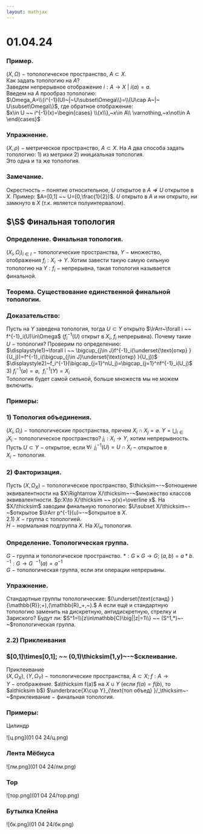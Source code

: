 ```yaml
---  
layout: mathjax  
---  
```

  
# 01.04.24  
  
### Пример.  
$(X,\Omega)~-~$топологическое пространство, $A\subset X.$  
Как задать топологию на $A?$  
Заведем непрерывное отображение $i:A\to X~|~i(a)=a$.  
Введем на $A$ прообраз топологию:  
$\Omega_A=\\{i^{-1}(U)~|~U\subset\Omega\\}=\\{U\cap A~|~ U\subset\Omega\\}$, где обратное отображение:  
$x\in U ~~ i^{-1}(x)=\begin{cases}  
\\{x\\},~x\in A\\  
\varnothing,~x\not\in A  
\end{cases}$  
  
### Упражнение.  
$(X,\rho)~-~$метрическое пространство, $A\subset X.$ На $A$ два способа задать топологию: $1)$ из метрики $2)$ инициальная топология.  
Это одна и та же топология.  
  
### Замечание.  
Окрестность $-$ понятие относительное, $U$ открытое в $A\not\Rightarrow U$ открытое в $X$. Пример: $A=[0,1] ~~ U=[0,\frac{1}{2})$. $U$ открыто в $A$ и ни открыто, ни замкнуто в $X$ (т.к. является полуинтервалом).  
  
## $\S$ Финальная топология  
  
### Определение. Финальная топология.  
$\displaystyle(X_i,\Omega_i)_{i\in I}~-~$топологические пространства, $Y~-~$множество, отображения $f_i:X_i\to Y$. Хотим завести такую самую сильную топологию на $Y:f_i~-~$непрерывна, такая топология называется финальной.  
  
### Теорема. Существование единственной финальной топологии.  
  
### Доказательство:  
Пусть на $Y$ заведена топология, тогда $U\subset Y$ открыто $\lrArr~\forall i ~~ f^{-1}_i(U)\in\Omega$ ($f^{-1}_i(U)$ открыт в $X_i$, $f_i$ непрерывна). Почему такие $U~-~$топология? Проверим по определению:  
$\displaystyle1)~\forall i ~~ \bigcup_{j\in J}f^{-1}_i(\underset{\text{откр} }{U_j})=f^{-1}_i(\bigcup_{j\in J}\underset{\text{откр} }{U_j})$  
$\displaystyle2)~f_i^{-1}(\bigcap_{j=1}^nU_j)=\bigcap_{j=1}^nf^{-1}_i(U_j)$  
$3)~f^{-1}_i(\varnothing)=\varnothing, ~~ f^{-1}_i(Y)=X_i$  
Топология будет самой сильной, больше множеств мы не можем включить.  
  
### Примеры:  
  
### $1)$ Топология объединения.  
$(X_i,\Omega_i)~-~$топологические пространства, причем $\displaystyle X_i\cap X_j=\varnothing.~Y=\bigcup_{i\in I}X_i~-~$топологическое пространство? $j_i:X_i\to Y,$ хотим непрерывность. Пусть $U\subset Y~-~$открытое, если $\forall i ~~ j^{-1}_i(U)=U\cap X_i~-~$открытое в $X_i~-~$топология.  
  
### $2)$ Факторизация.  
Пусть $(X,\Omega_X)~-~$топологическое пространство, $\thicksim~-~$отношение эквивалентности на $X\Rightarrow X/\thicksim~-~$множество классов эквивалентности. $p:X\to X/\thicksim ~~ p(x)=\overline x$. На $X/\thicksim$ заводим финальную топологию: $U\subset X/\thicksim~-~$открытое $\lrArr p^{-1}(u)~-~$открытое в $X$.  
$2.1)~X~-~$группа с топологией.  
$H~-~$нормальная подгруппа $X$. На $X/_H$ топология.  
  
### Определение. Топологическая группа.  
$G~-~$группа и топологическое пространство. $*:G\times G\to G;~(a,b)=a * b$. $^{-1}:G\to G ~~ ^{-1}(a)=a^{-1}$  
$G~-~$топологическая группа, если эти операции непрерывны.  
  
### Упражнение.  
Стандартные группы топологические: $(\underset{\text{станд} }{\mathbb{R}};+),(\mathbb{R}_+,~).$ А если ещё и стандартную топологию заменить на дискретную, антидискретную, стрелку и Зариского? Будут ли: $S^1=\\{z\in\mathbb{C}\big||z|=1\\} ~~ (S^1,*)~-~$топологическая группа.  
  
### $2.2)$ Приклеивания  
  
### $[0,1]\times[0,1]; ~~ (0,1)\thicksim(1,y)~-~$склеивание.  
Приклеивание  
$(X,\Omega_X),~(Y,\Omega_Y) ~-~$топологические пространства, $A\subset X;~f:A\to Y~-~$отображение. $a\thicksim f(a)$ на $X\cup Y$ (если $f(a)=f(b),$ то $a\thicksim b$) $\underbrace{X\cup Y}_{\text{топ объед} }/_\thicksim~-~$приклеивание $-$  финальная топология.  
  
### Примеры:  
Цилиндр  
  
![ц.png](01 04 24/ц.png)  
  
### Лента Мёбиуса  
  
![лм.png](01 04 24/лм.png)  
  
### Тор  
  
![тор.png](01 04 24/тор.png)  
  
### Бутылка Клейна  
  
![бк.png](01 04 24/бк.png)  

